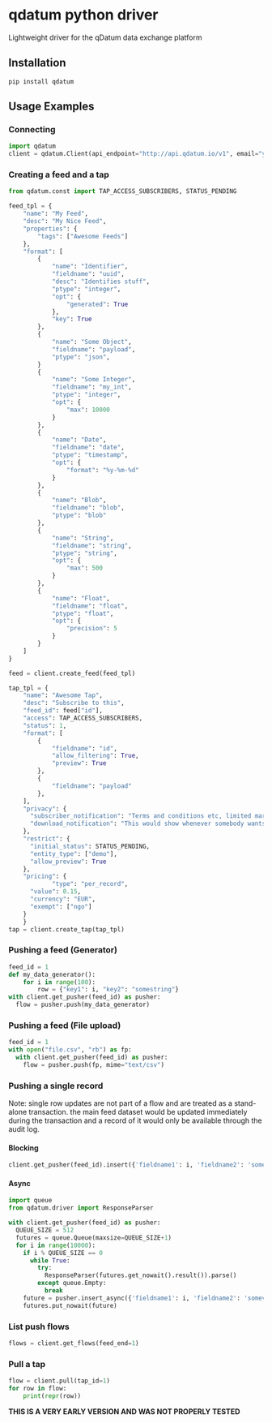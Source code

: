# qdatum python driver

Lightweight driver for the qDatum data exchange platform

Installation
------------

	pip install qdatum

Usage Examples
------------

### Connecting
```python
import qdatum
client = qdatum.Client(api_endpoint="http://api.qdatum.io/v1", email="you@example.com", password="123")
```

### Creating a feed and a tap
```python
from qdatum.const import TAP_ACCESS_SUBSCRIBERS, STATUS_PENDING

feed_tpl = {
	"name": "My Feed",
	"desc": "My Nice Feed",
	"properties": {
		"tags": ["Awesome Feeds"]
	},
	"format": [
		{
			"name": "Identifier",
			"fieldname": "uuid",
			"desc": "Identifies stuff",
			"ptype": "integer",
			"opt": {
				"generated": True
			},
			"key": True
		},
		{
			"name": "Some Object",
			"fieldname": "payload",
			"ptype": "json",
		}
		{
			"name": "Some Integer",
			"fieldname": "my_int",
			"ptype": "integer",
			"opt": {
				"max": 10000
			}
		},
		{
			"name": "Date",
			"fieldname": "date",
			"ptype": "timestamp",
			"opt": {
				"format": "%y-%m-%d"
			}
		},
		{
			"name": "Blob",
			"fieldname": "blob",
			"ptype": "blob"
		},
		{
			"name": "String",
			"fieldname": "string",
			"ptype": "string",
			"opt": {
				"max": 500
			}
		},
		{
			"name": "Float",
			"fieldname": "float",
			"ptype": "float",
			"opt": {
				"precision": 5
			}
		}
	]
}

feed = client.create_feed(feed_tpl)

tap_tpl = {
    "name": "Awesome Tap",
    "desc": "Subscribe to this",
    "feed_id": feed["id"],
    "access": TAP_ACCESS_SUBSCRIBERS,
    "status": 1,
    "format": [
    	{
    		"fieldname": "id",
    		"allow_filtering": True,
    		"preview": True
    	},
    	{
    		"fieldname": "payload"
    	},
    ],
    "privacy": {
      "subscriber_notification": "Terms and conditions etc, limited markup allowed",
      "download_notification": "This would show whenever somebody wants to pull through the interface"
    },
    "restrict": {
      "initial_status": STATUS_PENDING,
      "entity_type": ["demo"],
      "allow_preview": True
    },
    "pricing": {
			"type": "per_record",
      "value": 0.15,
      "currency": "EUR",
      "exempt": ["ngo"]
    }
	}
tap = client.create_tap(tap_tpl)
```

### Pushing a feed (Generator)
```python
feed_id = 1
def my_data_generator():
	for i in range(100):
		row = {"key1": i, "key2": "somestring"}
with client.get_pusher(feed_id) as pusher:
  flow = pusher.push(my_data_generator)
```
### Pushing a feed (File upload)
```python
feed_id = 1
with open("file.csv", "rb") as fp:
  with client.get_pusher(feed_id) as pusher:
    flow = pusher.push(fp, mime="text/csv")
```

### Pushing a single record

Note: single row updates are not part of a flow and are treated as a stand-alone transaction. the main feed dataset would be updated immediately during the transaction and a record of it would only be available through the audit log.
#### Blocking
```python
client.get_pusher(feed_id).insert({'fieldname1': i, 'fieldname2': 'somevalue'})
```
#### Async
```python
import queue
from qdatum.driver import ResponseParser

with client.get_pusher(feed_id) as pusher:
  QUEUE_SIZE = 512
  futures = queue.Queue(maxsize=QUEUE_SIZE+1)
  for i in range(10000):
    if i % QUEUE_SIZE == 0
      while True:
        try:
          ResponseParser(futures.get_nowait().result()).parse()
        except queue.Empty:
          break
    future = pusher.insert_async({'fieldname1': i, 'fieldname2': 'somevalue'})
    futures.put_nowait(future)
```
### List push flows
```python
flows = client.get_flows(feed_end=1)
```

### Pull a tap
```python
flow = client.pull(tap_id=1)
for row in flow:
	print(repr(row))
```
**THIS IS A VERY EARLY VERSION AND WAS NOT PROPERLY TESTED**
